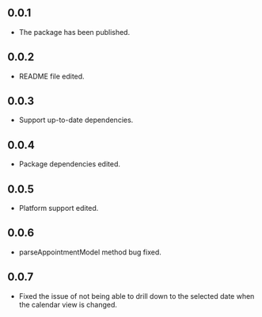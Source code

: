 ## 0.0.1

* The package has been published.

## 0.0.2

* README file edited.

## 0.0.3

* Support up-to-date dependencies.

## 0.0.4

* Package dependencies edited.

## 0.0.5

* Platform support edited.

## 0.0.6

* parseAppointmentModel method bug fixed.

## 0.0.7

* Fixed the issue of not being able to drill down to the selected date when the calendar view is changed.